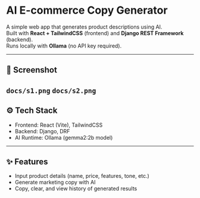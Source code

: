 # AI E-commerce Copy Generator

A simple web app that generates product descriptions using AI.  
Built with **React + TailwindCSS** (frontend) and **Django REST Framework** (backend).  
Runs locally with **Ollama** (no API key required).

---

## 📸 Screenshot
`docs/s1.png`
`docs/s2.png`
---

## ⚙️ Tech Stack
- Frontend: React (Vite), TailwindCSS  
- Backend: Django, DRF  
- AI Runtime: Ollama (gemma2:2b model)

---

## ✨ Features
- Input product details (name, price, features, tone, etc.)  
- Generate marketing copy with AI  
- Copy, clear, and view history of generated results  
